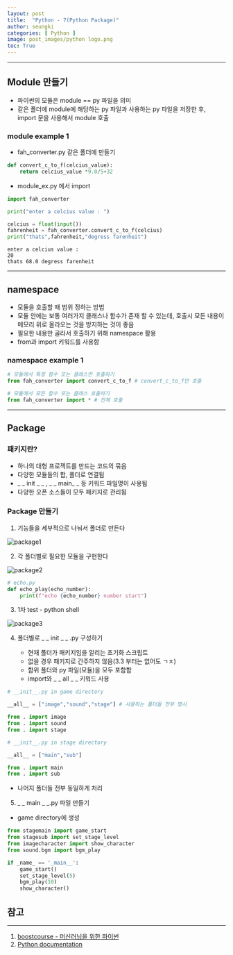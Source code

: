 ```yaml
---
layout: post
title:  "Python - 7(Python Package)"
author: seungki
categories: [ Python ]
image: post_images/python logo.png
toc: True
---
```

---
## Module 만들기

* 파이썬의 모듈은 module == py 파일을 의미
* 같은 폴더에 module에 해당하는 py 파일과 사용하는 py 파일을 저장한 후, import 문을 사용해서 module 호출

### module example 1

* fah_converter.py 같은 폴더에 만들기

```python
def convert_c_to_f(celcius_value):
    return celcius_value *9.0/5+32
```

* module_ex.py 에서 import

```python
import fah_converter

print("enter a celcius value : ")

celcius = float(input())
fahrenheit = fah_converter.convert_c_to_f(celcius)
print("thats",fahrenheit,"degress farenheit")
```

```
enter a celcius value : 
20
thats 68.0 degress farenheit
```

---

## namespace

* 모듈을 호출할 때 범위 정하는 방법
* 모듈 안에는 보통 여러가지 클래스나 함수가 존재 할 수 있는데, 호출시 모든 내용이 메모리 위로 올라오는 것을 방지하는 것이 좋음
* 필요한 내용만 골라서 호출하기 위해 namespace 활용
* from과 import 키워드를 사용함

### namespace example 1

```python
# 모듈에서 특정 함수 또는 클래스만 호출하기
from fah_converter import convert_c_to_f # convert_c_to_f만 호출

# 모듈에서 모든 함수 또는 클래스 호출하기
from fah_converter import * # 전체 호출
```

---

## Package

### 패키지란?

* 하나의 대형 프로젝트를 만드는 코드의 묶음
* 다양한 모듈들의 합, 폴더로 연결됨
* _ _ init _ _ , _ _ main_ _ 등 키워드 파일명이 사용됨
* 다양한 오픈 소스들이 모두 패키지로 관리됨



### Package 만들기

1. 기능들을 세부적으로 나눠서 폴더로 만든다

![package1](https://user-images.githubusercontent.com/120040458/222720823-74895a14-5c50-44fb-9141-2c54571518f3.PNG)



2. 각 폴더별로 필요한 모듈을 구현한다

![package2](https://user-images.githubusercontent.com/120040458/222720833-023109ee-61c5-43d1-9f5c-835396a69aa4.PNG)

```python
# echo.py
def echo_play(echo_number):
    print(f"echo {echo_number} number start")
```



3. 1차 test - python shell

![package3](https://user-images.githubusercontent.com/120040458/222721666-d92cc299-e13a-48f1-b928-316e65468284.PNG)



4. 폴더별로 _ _ init _ _ .py 구성하기

   * 현재 폴더가 패키지임을 알리는 초기화 스크립트
   * 없을 경우 패키지로 간주하지 않음(3.3 부터는 없어도 ㄱㅊ)
   * 함위 폴더와 py 파일(모듈)을 모두 포함함
   * import와 _ _ all _ _ 키워드 사용

   

```python
# __init__.py in game directory

__all__ = ["image","sound","stage"] # 사용하는 폴더들 전부 명시

from . import image
from . import sound
from . import stage
```

```python
# __init__.py in stage directory

__all__ = ["main","sub"]

from . import main
from . import sub
```

* 나머지 폴더들 전부 동일하게 처리



5. _ _ main _ _.py 파일 만들기

* game directory에 생성

```python
from stagemain import game_start
from stagesub import set_stage_level
from imagecharacter import show_character
from sound.bgm import bgm_play

if _name_ == '_main__':
	game_start()
	set_stage_level(5)
	bgm_play(10)
	show_character()
```

## 참고

---

1. [boostcourse - 머신러닝을 위한 파이썬](https://www.boostcourse.org/ai222)
2. [Python documentation](https://docs.python.org/3/)
